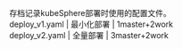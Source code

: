 存档记录kubeSphere部署时使用的配置文件。  
deploy_v1.yaml | 最小化部署 | 1master+2work  
deploy_v2.yaml | 全量部署 | 3master+2work
